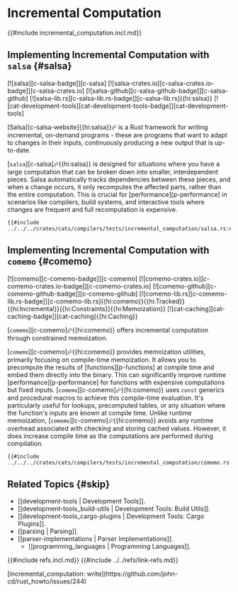 # Incremental Computation

{{#include incremental_computation.incl.md}}

## Implementing Incremental Computation with `salsa` {#salsa}

[![salsa][c-salsa-badge]][c-salsa] [![salsa-crates.io][c-salsa-crates.io-badge]][c-salsa-crates.io] [![salsa-github][c-salsa-github-badge]][c-salsa-github] [![salsa-lib.rs][c-salsa-lib.rs-badge]][c-salsa-lib.rs]{{hi:salsa}} [![cat-development-tools][cat-development-tools-badge]][cat-development-tools]

[Salsa][c-salsa-website]{{hi:salsa}}⮳ is a Rust framework for writing incremental, on-demand programs - these are programs that want to adapt to changes in their inputs, continuously producing a new output that is up-to-date.

[`salsa`][c-salsa]⮳{{hi:salsa}} is designed for situations where you have a large computation that can be broken down into smaller, interdependent pieces. Salsa automatically tracks dependencies between these pieces, and when a change occurs, it only recomputes the affected parts, rather than the entire computation. This is crucial for [performance][p-performance] in scenarios like compilers, build systems, and interactive tools where changes are frequent and full recomputation is expensive.

```rust,editable
{{#include ../../../crates/cats/compilers/tests/incremental_computation/salsa.rs:example}}
```

## Implementing Incremental Computation with `comemo` {#comemo}

[![comemo][c-comemo-badge]][c-comemo] [![comemo-crates.io][c-comemo-crates.io-badge]][c-comemo-crates.io] [![comemo-github][c-comemo-github-badge]][c-comemo-github] [![comemo-lib.rs][c-comemo-lib.rs-badge]][c-comemo-lib.rs]{{hi:comemo}}{{hi:Tracked}}{{hi:Incremental}}{{hi:Constraints}}{{hi:Memoization}} [![cat-caching][cat-caching-badge]][cat-caching]{{hi:Caching}}

[`comemo`][c-comemo]⮳{{hi:comemo}} offers incremental computation through constrained memoization.

[`comemo`][c-comemo]⮳{{hi:comemo}} provides memoization utilities, primarily focusing on compile-time memoization. It allows you to precompute the results of [functions][p-functions] at compile time and embed them directly into the binary. This can significantly improve runtime [performance][p-performance] for functions with expensive computations but fixed inputs. [`comemo`][c-comemo]⮳{{hi:comemo}} uses `const` generics and procedural macros to achieve this compile-time evaluation. It's particularly useful for lookups, precomputed tables, or any situation where the function's inputs are known at compile time. Unlike runtime memoization, [`comemo`][c-comemo]⮳{{hi:comemo}} avoids any runtime overhead associated with checking and storing cached values. However, it does increase compile time as the computations are performed during compilation.

```rust,editable
{{#include ../../../crates/cats/compilers/tests/incremental_computation/comemo.rs:example}}
```

## Related Topics {#skip}

- [[development-tools | Development Tools]].
- [[development-tools_build-utils | Development Tools: Build Utils]].
- [[development-tools_cargo-plugins | Development Tools: Cargo Plugins]].
- [[parsing | Parsing]].
- [[parser-implementations | Parser Implementations]].
  - [[programming_languages | Programming Languages]].

{{#include refs.incl.md}}
{{#include ../../refs/link-refs.md}}

<div class="hidden">
[incremental_computation: write](https://github.com/john-cd/rust_howto/issues/244)
</div>
